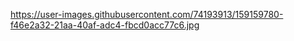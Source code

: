 https://user-images.githubusercontent.com/74193913/159159780-f46e2a32-21aa-40af-adc4-fbcd0acc77c6.jpg
